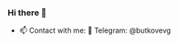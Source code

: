 ### Hi there 👋
- 📫 Contact with me: 💬 Telegram: @butkovevg
<!--
**butkovevg/butkovevg** is a ✨ _special_ ✨ repository because its `README.md` (this file) appears on your GitHub profile.
Here are some ideas to get you started:
- 📫 How to reach me: - 💬 Telegram: @butkovevg
-->
